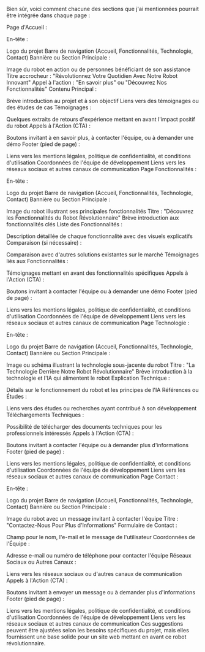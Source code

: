 Bien sûr, voici comment chacune des sections que j'ai mentionnées pourrait être intégrée dans chaque page :

Page d'Accueil :

En-tête :

Logo du projet
Barre de navigation (Accueil, Fonctionnalités, Technologie, Contact)
Bannière ou Section Principale :

Image du robot en action ou de personnes bénéficiant de son assistance
Titre accrocheur : "Révolutionnez Votre Quotidien Avec Notre Robot Innovant"
Appel à l'action : "En savoir plus" ou "Découvrez Nos Fonctionnalités"
Contenu Principal :

Brève introduction au projet et à son objectif
Liens vers des témoignages ou des études de cas
Témoignages :

Quelques extraits de retours d'expérience mettant en avant l'impact positif du robot
Appels à l'Action (CTA) :

Boutons invitant à en savoir plus, à contacter l'équipe, ou à demander une démo
Footer (pied de page) :

Liens vers les mentions légales, politique de confidentialité, et conditions d'utilisation
Coordonnées de l'équipe de développement
Liens vers les réseaux sociaux et autres canaux de communication
Page Fonctionnalités :

En-tête :

Logo du projet
Barre de navigation (Accueil, Fonctionnalités, Technologie, Contact)
Bannière ou Section Principale :

Image du robot illustrant ses principales fonctionnalités
Titre : "Découvrez les Fonctionnalités du Robot Révolutionnaire"
Brève introduction aux fonctionnalités clés
Liste des Fonctionnalités :

Description détaillée de chaque fonctionnalité avec des visuels explicatifs
Comparaison (si nécessaire) :

Comparaison avec d'autres solutions existantes sur le marché
Témoignages liés aux Fonctionnalités :

Témoignages mettant en avant des fonctionnalités spécifiques
Appels à l'Action (CTA) :

Boutons invitant à contacter l'équipe ou à demander une démo
Footer (pied de page) :

Liens vers les mentions légales, politique de confidentialité, et conditions d'utilisation
Coordonnées de l'équipe de développement
Liens vers les réseaux sociaux et autres canaux de communication
Page Technologie :

En-tête :

Logo du projet
Barre de navigation (Accueil, Fonctionnalités, Technologie, Contact)
Bannière ou Section Principale :

Image ou schéma illustrant la technologie sous-jacente du robot
Titre : "La Technologie Derrière Notre Robot Révolutionnaire"
Brève introduction à la technologie et l'IA qui alimentent le robot
Explication Technique :

Détails sur le fonctionnement du robot et les principes de l'IA
Références ou Études :

Liens vers des études ou recherches ayant contribué à son développement
Téléchargements Techniques :

Possibilité de télécharger des documents techniques pour les professionnels intéressés
Appels à l'Action (CTA) :

Boutons invitant à contacter l'équipe ou à demander plus d'informations
Footer (pied de page) :

Liens vers les mentions légales, politique de confidentialité, et conditions d'utilisation
Coordonnées de l'équipe de développement
Liens vers les réseaux sociaux et autres canaux de communication
Page Contact :

En-tête :

Logo du projet
Barre de navigation (Accueil, Fonctionnalités, Technologie, Contact)
Bannière ou Section Principale :

Image du robot avec un message invitant à contacter l'équipe
Titre : "Contactez-Nous Pour Plus d'Informations"
Formulaire de Contact :

Champ pour le nom, l'e-mail et le message de l'utilisateur
Coordonnées de l'Équipe :

Adresse e-mail ou numéro de téléphone pour contacter l'équipe
Réseaux Sociaux ou Autres Canaux :

Liens vers les réseaux sociaux ou d'autres canaux de communication
Appels à l'Action (CTA) :

Boutons invitant à envoyer un message ou à demander plus d'informations
Footer (pied de page) :

Liens vers les mentions légales, politique de confidentialité, et conditions d'utilisation
Coordonnées de l'équipe de développement
Liens vers les réseaux sociaux et autres canaux de communication
Ces suggestions peuvent être ajustées selon les besoins spécifiques du projet, mais elles fournissent une base solide pour un site web mettant en avant ce robot révolutionnaire.
